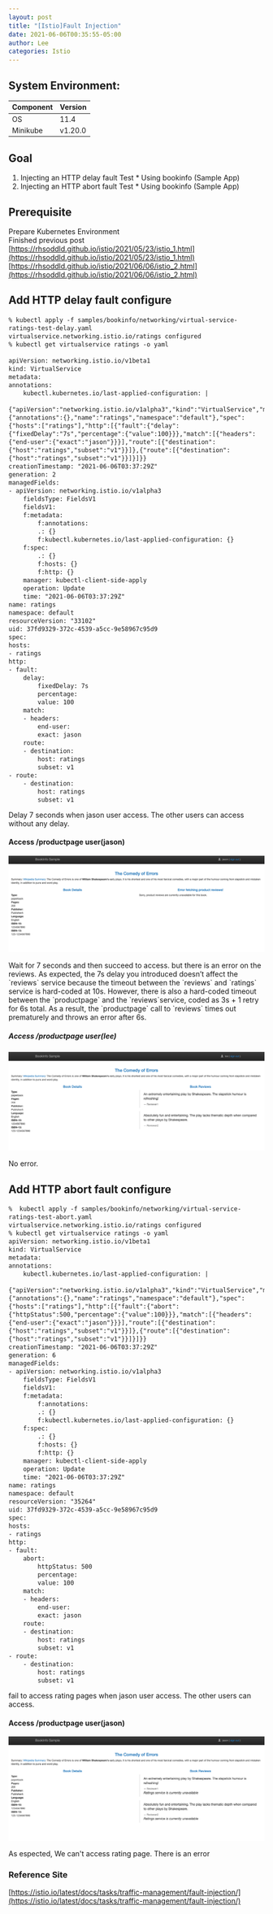 ```yaml
---
layout: post
title: "[Istio]Fault Injection"
date: 2021-06-06T00:35:55-05:00
author: Lee
categories: Istio
---
```


## System Environment:

|  Component  |  Version  |
| ---- | ---- |
|  OS  |  11.4  |
|  Minikube  |  v1.20.0  |


## Goal
1. Injecting an HTTP delay fault Test  * Using bookinfo (Sample App)  
2. Injecting an HTTP abort fault Test  * Using bookinfo (Sample App)  

## Prerequisite
  Prepare Kubernetes Environment   
  Finished previous post
  [https://rhsoddld.github.io/istio/2021/05/23/istio_1.html](https://rhsoddld.github.io/istio/2021/05/23/istio_1.html)
  [https://rhsoddld.github.io/istio/2021/06/06/istio_2.html](https://rhsoddld.github.io/istio/2021/06/06/istio_2.html)

## Add HTTP delay fault configure
	% kubectl apply -f samples/bookinfo/networking/virtual-service-ratings-test-delay.yaml
	virtualservice.networking.istio.io/ratings configured
	% kubectl get virtualservice ratings -o yaml

	apiVersion: networking.istio.io/v1beta1
	kind: VirtualService
	metadata:
	annotations:
		kubectl.kubernetes.io/last-applied-configuration: |
		{"apiVersion":"networking.istio.io/v1alpha3","kind":"VirtualService","metadata":{"annotations":{},"name":"ratings","namespace":"default"},"spec":{"hosts":["ratings"],"http":[{"fault":{"delay":{"fixedDelay":"7s","percentage":{"value":100}}},"match":[{"headers":{"end-user":{"exact":"jason"}}}],"route":[{"destination":{"host":"ratings","subset":"v1"}}]},{"route":[{"destination":{"host":"ratings","subset":"v1"}}]}]}}
	creationTimestamp: "2021-06-06T03:37:29Z"
	generation: 2
	managedFields:
	- apiVersion: networking.istio.io/v1alpha3
		fieldsType: FieldsV1
		fieldsV1:
		f:metadata:
			f:annotations:
			.: {}
			f:kubectl.kubernetes.io/last-applied-configuration: {}
		f:spec:
			.: {}
			f:hosts: {}
			f:http: {}
		manager: kubectl-client-side-apply
		operation: Update
		time: "2021-06-06T03:37:29Z"
	name: ratings
	namespace: default
	resourceVersion: "33102"
	uid: 37fd9329-372c-4539-a5cc-9e58967c95d9
	spec:
	hosts:
	- ratings
	http:
	- fault:
		delay:
			fixedDelay: 7s
			percentage:
			value: 100
		match:
		- headers:
			end-user:
			exact: jason
		route:
		- destination:
			host: ratings
			subset: v1
	- route:
		- destination:
			host: ratings
			subset: v1

<p>Delay 7 seconds when jason user access. The other users can access without any delay.</p>

#### Access /productpage user(jason)
<p>
<img src="/assets/kubernetes/20210606/istio-helloworld-bookinfo-delay-fault(jason).png">
</p>
<p>Wait for 7 seconds and then succeed to access. but there is an error on the reviews. 
As expected, the 7s delay you introduced doesn’t affect the  `reviews`  service because the timeout between the  `reviews`  and  `ratings`  service is hard-coded at 10s. However, there is also a hard-coded timeout between the  `productpage`  and the  `reviews`service, coded as 3s + 1 retry for 6s total. As a result, the  `productpage`  call to  `reviews`  times out prematurely and throws an error after 6s.
</p>

##### Access /productpage user(lee)
<p>
<img src="/assets/kubernetes/20210606/istio-helloworld-bookinfo-delay-fault(lee).png">
</p>
<p>No error.</p>


## Add HTTP abort fault configure

	%  kubectl apply -f samples/bookinfo/networking/virtual-service-ratings-test-abort.yaml
	virtualservice.networking.istio.io/ratings configured
	% kubectl get virtualservice ratings -o yaml
	apiVersion: networking.istio.io/v1beta1
	kind: VirtualService
	metadata:
	annotations:
		kubectl.kubernetes.io/last-applied-configuration: |
		{"apiVersion":"networking.istio.io/v1alpha3","kind":"VirtualService","metadata":{"annotations":{},"name":"ratings","namespace":"default"},"spec":{"hosts":["ratings"],"http":[{"fault":{"abort":{"httpStatus":500,"percentage":{"value":100}}},"match":[{"headers":{"end-user":{"exact":"jason"}}}],"route":[{"destination":{"host":"ratings","subset":"v1"}}]},{"route":[{"destination":{"host":"ratings","subset":"v1"}}]}]}}
	creationTimestamp: "2021-06-06T03:37:29Z"
	generation: 6
	managedFields:
	- apiVersion: networking.istio.io/v1alpha3
		fieldsType: FieldsV1
		fieldsV1:
		f:metadata:
			f:annotations:
			.: {}
			f:kubectl.kubernetes.io/last-applied-configuration: {}
		f:spec:
			.: {}
			f:hosts: {}
			f:http: {}
		manager: kubectl-client-side-apply
		operation: Update
		time: "2021-06-06T03:37:29Z"
	name: ratings
	namespace: default
	resourceVersion: "35264"
	uid: 37fd9329-372c-4539-a5cc-9e58967c95d9
	spec:
	hosts:
	- ratings
	http:
	- fault:
		abort:
			httpStatus: 500
			percentage:
			value: 100
		match:
		- headers:
			end-user:
			exact: jason
		route:
		- destination:
			host: ratings
			subset: v1
	- route:
		- destination:
			host: ratings
			subset: v1	

<p>fail to access rating pages when jason user access. The other users can access.</p>

#### Access /productpage user(jason)
<p>
<img src="/assets/kubernetes/20210606/istio-helloworld-bookinfo-abort-fault(jason).png">
</p>
<p>As espected, We can't access rating page. There is an error</p>



### Reference Site  
[https://istio.io/latest/docs/tasks/traffic-management/fault-injection/](https://istio.io/latest/docs/tasks/traffic-management/fault-injection/)